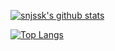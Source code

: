[![snjssk's github stats](https://github-readme-stats.vercel.app/api?naokiwakata=snjssk&count_private=true&hide=contribs,prs)](https://github.com/anuraghazra/github-readme-stats)

[![Top Langs](https://github-readme-stats.vercel.app/api/top-langs/?naokiwakata=snjssk&layout=compact&langs_count=8&hide=html,css)](https://github.com/anuraghazra/github-readme-stats)
